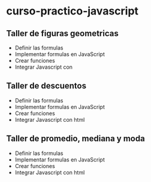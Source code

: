 # curso-practico-javascript

## Taller de figuras geometricas

- Definir las formulas
- Implementar formulas en JavaScript
- Crear funciones
- Integrar Javascript con 

## Taller de descuentos

- Definir las formulas
- Implementar formulas en JavaScript
- Crear funciones
- Integrar Javascript con html

## Taller de promedio, mediana y moda

- Definir las formulas
- Implementar formulas en JavaScript
- Crear funciones
- Integrar Javascript con html